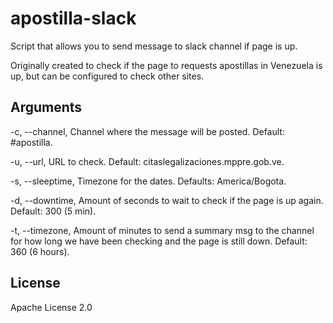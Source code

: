 # apostilla-slack
Script that allows you to send message to slack channel if page is up.

Originally created to check if the page to requests apostillas in Venezuela is up, but can be configured to check other
sites.

## Arguments

-c, --channel, Channel where the message will be posted. Default: \#apostilla.

-u, --url, URL to check. Default: citaslegalizaciones.mppre.gob.ve.

-s, --sleeptime, Timezone for the dates. Defaults: America/Bogota.

-d, --downtime, Amount of seconds to wait to check if the page is up again. Default: 300 (5 min).

-t, --timezone, Amount of minutes to send a summary msg to the channel for how long we have been checking and the page is still down. Default: 360 (6 hours).

## License
Apache License 2.0
